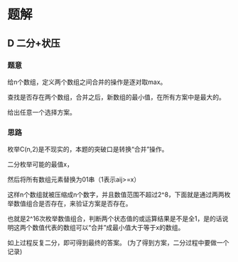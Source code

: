 # 题解

## D 二分+状压

### 题意


给n个数组，定义两个数组之间合并的操作是逐对取max。

查找是否存在两个数组，合并之后，新数组的最小值，在所有方案中是最大的。

给出任意一个选择方案。

### 思路

枚举C(n,2)是不现实的，本题的突破口是转换“合并”操作。

二分枚举可能的最值x，

然后将所有数组元素替换为01串（1表示aij>=x）

这样n个数组就被压缩成n个数字，并且数值范围不超过2^8，下面就是通过两两枚举数值组合是否存在，来验证方案是否存在。

也就是2^16次枚举数值组合，判断两个状态值的或运算结果是不是全1，是的话说明这两个数值代表的数组可以“合并”成最小值大于等于x的数组。

如上过程反复二分，即可得到最终的答案。
(为了得到方案，二分过程中要做一个记录)


